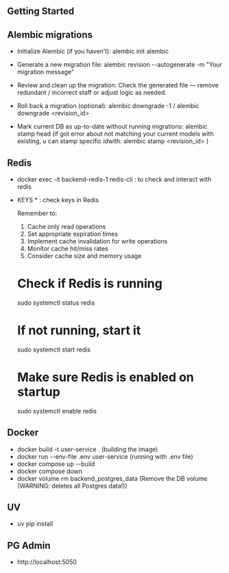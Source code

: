 ## Getting Started

## Alembic migrations

- Initialize Alembic (if you haven’t): alembic init alembic

- Generate a new migration file: alembic revision --autogenerate -m "Your migration message"

- Review and clean up the migration: Check the generated file — remove redundant / incorrect staff or adjust logic as needed.

- Roll back a migration (optional): alembic downgrade -1 / alembic downgrade <revision_id>

- Mark current DB as up-to-date without running migrations: alembic stamp head (if got error about not matching your current models with existing, u can stamp specific idwith: alembic stamp <revision_id> )

## Redis
 - docker exec -it backend-redis-1 redis-cli : to check and interact with redis
 - 
    KEYS *    : check keys in Redis

   Remember to:
   1. Cache only read operations
   2. Set appropriate expiration times
   3. Implement cache invalidation for write operations
   4. Monitor cache hit/miss rates
   5. Consider cache size and memory usage

   # Check if Redis is running
   sudo systemctl status redis

   # If not running, start it
   sudo systemctl start redis

   # Make sure Redis is enabled on startup
   sudo systemctl enable redis

## Docker
   - docker build -t user-service . (building the image)
   - docker run --env-file .env user-service (running with .env file)
   - docker compose up --build
   - docker compose down
   - docker volume rm backend_postgres_data (Remove the DB volume (WARNING: deletes all Postgres data!))

## UV
 - uv pip install <package name>


## PG Admin
   - http://localhost:5050